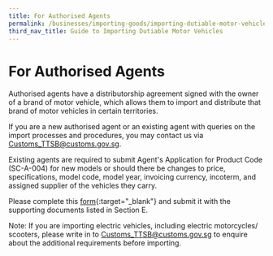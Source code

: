 ```yaml
---
title: For Authorised Agents
permalink: /businesses/importing-goods/importing-dutiable-motor-vehicles/guide-to-importing-dutiable-motor-vehicles/authorised-agents
third_nav_title: Guide to Importing Dutiable Motor Vehicles
---
```

# For Authorised Agents

Authorised agents have a distributorship agreement signed with the owner of a brand of motor vehicle, which allows them to import and distribute that brand of motor vehicles in certain territories.

If you are a new authorised agent or an existing agent with queries on the import processes and procedures, you may contact us via [Customs_TTSB@customs.gov.sg](mailto:Customs_TTSB@customs.gov.sg).

Existing agents are required to submit Agent's Application for Product Code (SC-A-004) for new models or should there be changes to price, specifications, model code, model year, invoicing currency, incoterm, and assigned supplier of the vehicles they carry.

Please complete this  [form](https://form.gov.sg/5fcee9cad88081001113d220){:target="_blank"} and submit it with the supporting documents listed in Section E.

Note: If you are importing electric vehicles, including electric motorcycles/ scooters, please write in to Customs_TTSB@customs.gov.sg to enquire about the additional requirements before importing.